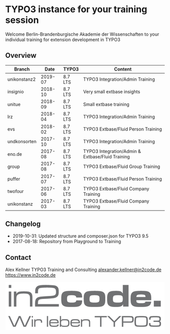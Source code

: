 # TYPO3 instance for your training session

Welcome Berlin-Brandenburgische Akademie der Wissenschaften 
to your individual training for extension development in TYPO3


## Overview

| Branch      | Date        | TYPO3       | Content                                           |
| ----------- | ----------- | ----------- | ------------------------------------------------- |
| unikonstanz2| 2019-07     | 8.7 LTS     | TYPO3 Integration/Admin Training                  |
| insignio    | 2018-10     | 8.7 LTS     | Very small extbase insights                       |
| unitue      | 2018-09     | 8.7 LTS     | Small extbase training                            |
| lrz         | 2018-04     | 8.7 LTS     | TYPO3 Integration/Admin Training                  |
| evs         | 2018-02     | 8.7 LTS     | TYPO3 Extbase/Fluid Person Training               |
| undkonsorten| 2017-10     | 8.7 LTS     | TYPO3 Integration/Admin Training                  |
| eno.de      | 2017-08     | 8.7 LTS     | TYPO3 Integration/Admin & Extbase/Fluid Training  |
| group       | 2017-08     | 8.7 LTS     | TYPO3 Extbase/Fluid Group Training                |
| puffer      | 2017-07     | 8.7 LTS     | TYPO3 Extbase/Fluid Person Training               |
| twofour     | 2017-06     | 8.7 LTS     | TYPO3 Extbase/Fluid Company Training              |
| unikonstanz | 2017-03     | 8.7 LTS     | TYPO3 Extbase/Fluid Company Training              |


## Changelog

* 2019-10-31: Updated structure and composer.json for TYPO3 9.5
* 2017-08-18: Repository from Playground to Training


## Contact

Alex Kellner
TYPO3 Training and Consulting
alexander.kellner@in2code.de
https://www.in2code.de

![in2code - Wir leben TYPO3](https://raw.githubusercontent.com/einpraegsam/playground/master/typo3conf/ext/template/Resources/Public/Images/in2code.png)
